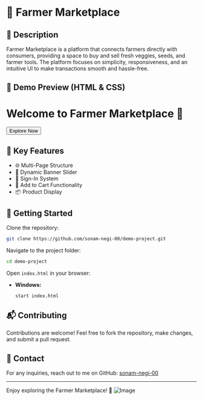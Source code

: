 # 🌾 Farmer Marketplace

## 📌 Description
Farmer Marketplace is a platform that connects farmers directly with consumers, providing a space to buy and sell fresh veggies, seeds, and farmer tools. The platform focuses on simplicity, responsiveness, and an intuitive UI to make transactions smooth and hassle-free.

## 🎨 Demo Preview (HTML & CSS)
<!--
<!DOCTYPE html>
<html lang="en">
<head>
    <meta charset="UTF-8">
    <meta name="viewport" content="width=device-width, initial-scale=1.0">
    <title>Farmer Marketplace</title>
    <style>
        body {
            font-family: Arial, sans-serif;
            background-color: #f4f4f4;
            text-align: center;
            padding: 20px;
        }
        h1 {
            color: #3498db;
        }
        .btn {
            background-color: #2ecc71;
            color: white;
            padding: 10px 20px;
            border: none;
            font-size: 18px;
            cursor: pointer;
        }
        .btn:hover {
            background-color: #27ae60;
        }
    </style>
</head>-->
<body>
    <h1>Welcome to Farmer Marketplace 🚜</h1>
    <button class="btn">Explore Now</button>
</body>
</html>



## 🌟 Key Features
- 🌐 Multi-Page Structure  
- 📢 Dynamic Banner Slider  
- 🔐 Sign-In System  
- 🛒 Add to Cart Functionality  
- 📦 Product Display  

## 🚀 Getting Started

Clone the repository:

```sh
git clone https://github.com/sonam-negi-00/demo-project.git
```

Navigate to the project folder:

```sh
cd demo-project
```

Open `index.html` in your browser:

- **Windows:**  
  ```sh
  start index.html
  ```

## 📬 Contributing
Contributions are welcome! Feel free to fork the repository, make changes, and submit a pull request.

## 📧 Contact
For any inquiries, reach out to me on GitHub: [sonam-negi-00](https://github.com/sonam-negi-00)

---
Enjoy exploring the Farmer Marketplace! 🚀
![Image](https://github.com/user-attachments/assets/4beb7eff-e87a-4c81-a6f5-f4308a7a478c)





